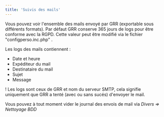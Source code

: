 ```yaml
---
title: 'Suivis des mails'
---
```


Vous pouvez voir l'ensemble des mails envoyé par GRR (exportable sous différents formats). Par défaut GRR conserve 365 jours de logs pour être conforme avec la RGPD. Cette valeur peut être modifié via le fichier "configperso.inc.php" .

Les logs des mails contiennent :

* Date et heure
* Expéditeur du mail
* Destinataire du mail
* Sujet
* Message

! Les logs sont ceux de GRR et nom du serveur SMTP, cela signifie uniquement que GRR a tenté (avec ou sans sucés) d'envoyer le mail.

Vous pouvez à tout moment vider le journal des envois de mail via _Divers => Nettoyage BDD_